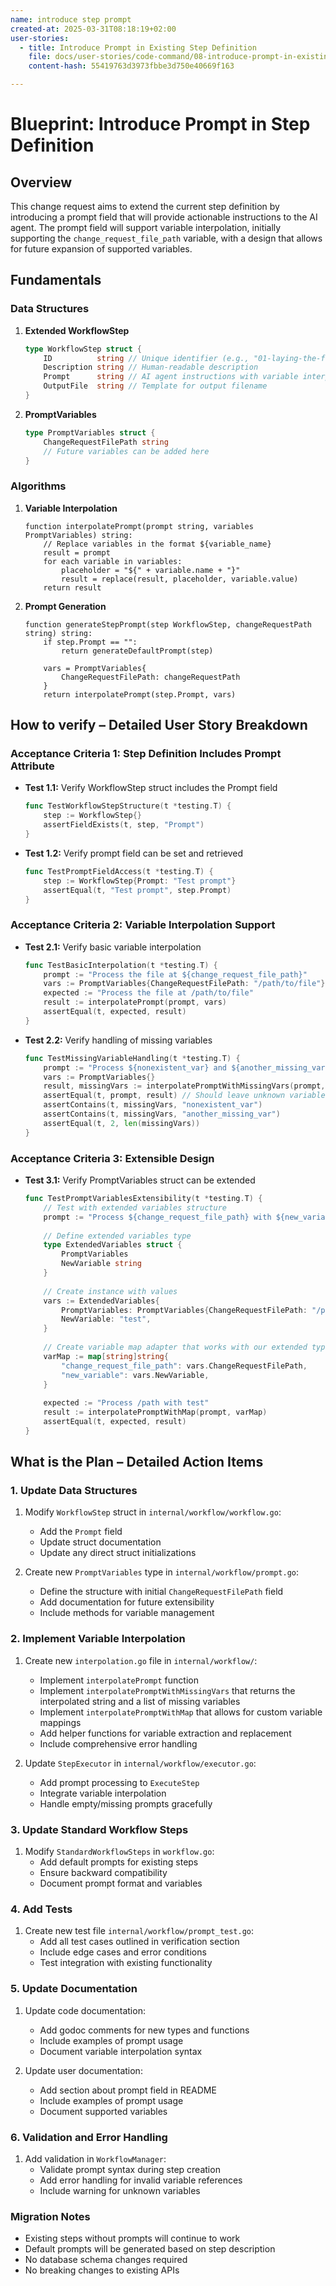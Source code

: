 ```yaml
---
name: introduce step prompt
created-at: 2025-03-31T08:18:19+02:00
user-stories:
  - title: Introduce Prompt in Existing Step Definition
    file: docs/user-stories/code-command/08-introduce-prompt-in-existing-step-definition.md
    content-hash: 55419763d3973fbbe3d750e40669f163

---
```


# Blueprint: Introduce Prompt in Step Definition

## Overview
This change request aims to extend the current step definition by introducing a prompt field that will provide actionable instructions to the AI agent. The prompt field will support variable interpolation, initially supporting the `change_request_file_path` variable, with a design that allows for future expansion of supported variables.

## Fundamentals

### Data Structures

1. **Extended WorkflowStep**
   ```go
   type WorkflowStep struct {
       ID          string // Unique identifier (e.g., "01-laying-the-foundation")
       Description string // Human-readable description
       Prompt      string // AI agent instructions with variable interpolation
       OutputFile  string // Template for output filename
   }
   ```

2. **PromptVariables**
   ```go
   type PromptVariables struct {
       ChangeRequestFilePath string
       // Future variables can be added here
   }
   ```

### Algorithms

1. **Variable Interpolation**
   ```pseudo
   function interpolatePrompt(prompt string, variables PromptVariables) string:
       // Replace variables in the format ${variable_name}
       result = prompt
       for each variable in variables:
           placeholder = "${" + variable.name + "}"
           result = replace(result, placeholder, variable.value)
       return result
   ```

2. **Prompt Generation**
   ```pseudo
   function generateStepPrompt(step WorkflowStep, changeRequestPath string) string:
       if step.Prompt == "":
           return generateDefaultPrompt(step)
           
       vars = PromptVariables{
           ChangeRequestFilePath: changeRequestPath
       }
       return interpolatePrompt(step.Prompt, vars)
   ```

## How to verify – Detailed User Story Breakdown

### Acceptance Criteria 1: Step Definition Includes Prompt Attribute
- **Test 1.1:** Verify WorkflowStep struct includes the Prompt field
  ```go
  func TestWorkflowStepStructure(t *testing.T) {
      step := WorkflowStep{}
      assertFieldExists(t, step, "Prompt")
  }
  ```
- **Test 1.2:** Verify prompt field can be set and retrieved
  ```go
  func TestPromptFieldAccess(t *testing.T) {
      step := WorkflowStep{Prompt: "Test prompt"}
      assertEqual(t, "Test prompt", step.Prompt)
  }
  ```

### Acceptance Criteria 2: Variable Interpolation Support
- **Test 2.1:** Verify basic variable interpolation
  ```go
  func TestBasicInterpolation(t *testing.T) {
      prompt := "Process the file at ${change_request_file_path}"
      vars := PromptVariables{ChangeRequestFilePath: "/path/to/file"}
      expected := "Process the file at /path/to/file"
      result := interpolatePrompt(prompt, vars)
      assertEqual(t, expected, result)
  }
  ```
- **Test 2.2:** Verify handling of missing variables
  ```go
  func TestMissingVariableHandling(t *testing.T) {
      prompt := "Process ${nonexistent_var} and ${another_missing_var}"
      vars := PromptVariables{}
      result, missingVars := interpolatePromptWithMissingVars(prompt, vars)
      assertEqual(t, prompt, result) // Should leave unknown variables unchanged
      assertContains(t, missingVars, "nonexistent_var")
      assertContains(t, missingVars, "another_missing_var")
      assertEqual(t, 2, len(missingVars))
  }
  ```

### Acceptance Criteria 3: Extensible Design
- **Test 3.1:** Verify PromptVariables struct can be extended
  ```go
  func TestPromptVariablesExtensibility(t *testing.T) {
      // Test with extended variables structure
      prompt := "Process ${change_request_file_path} with ${new_variable}"
      
      // Define extended variables type
      type ExtendedVariables struct {
          PromptVariables
          NewVariable string
      }
      
      // Create instance with values
      vars := ExtendedVariables{
          PromptVariables: PromptVariables{ChangeRequestFilePath: "/path"},
          NewVariable: "test",
      }
      
      // Create variable map adapter that works with our extended type
      varMap := map[string]string{
          "change_request_file_path": vars.ChangeRequestFilePath,
          "new_variable": vars.NewVariable,
      }
      
      expected := "Process /path with test"
      result := interpolatePromptWithMap(prompt, varMap)
      assertEqual(t, expected, result)
  }
  ```

## What is the Plan – Detailed Action Items

### 1. Update Data Structures
1. Modify `WorkflowStep` struct in `internal/workflow/workflow.go`:
   - Add the `Prompt` field
   - Update struct documentation
   - Update any direct struct initializations

2. Create new `PromptVariables` type in `internal/workflow/prompt.go`:
   - Define the structure with initial `ChangeRequestFilePath` field
   - Add documentation for future extensibility
   - Include methods for variable management

### 2. Implement Variable Interpolation
1. Create new `interpolation.go` file in `internal/workflow/`:
   - Implement `interpolatePrompt` function
   - Implement `interpolatePromptWithMissingVars` that returns the interpolated string and a list of missing variables
   - Implement `interpolatePromptWithMap` that allows for custom variable mappings
   - Add helper functions for variable extraction and replacement
   - Include comprehensive error handling

2. Update `StepExecutor` in `internal/workflow/executor.go`:
   - Add prompt processing to `ExecuteStep`
   - Integrate variable interpolation
   - Handle empty/missing prompts gracefully

### 3. Update Standard Workflow Steps
1. Modify `StandardWorkflowSteps` in `workflow.go`:
   - Add default prompts for existing steps
   - Ensure backward compatibility
   - Document prompt format and variables

### 4. Add Tests
1. Create new test file `internal/workflow/prompt_test.go`:
   - Add all test cases outlined in verification section
   - Include edge cases and error conditions
   - Test integration with existing functionality

### 5. Update Documentation
1. Update code documentation:
   - Add godoc comments for new types and functions
   - Include examples of prompt usage
   - Document variable interpolation syntax

2. Update user documentation:
   - Add section about prompt field in README
   - Include examples of prompt usage
   - Document supported variables

### 6. Validation and Error Handling
1. Add validation in `WorkflowManager`:
   - Validate prompt syntax during step creation
   - Add error handling for invalid variable references
   - Include warning for unknown variables

### Migration Notes
- Existing steps without prompts will continue to work
- Default prompts will be generated based on step description
- No database schema changes required
- No breaking changes to existing APIs
